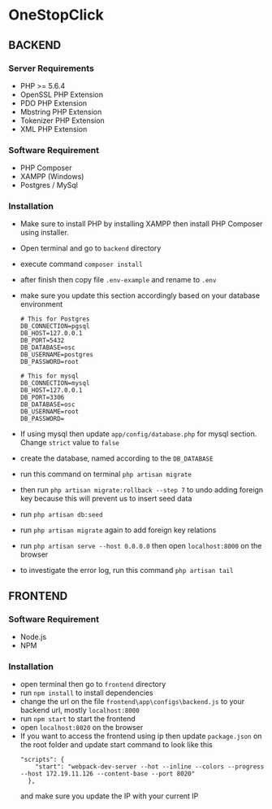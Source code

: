 # OneStopClick

## BACKEND

### Server Requirements

- PHP >= 5.6.4
- OpenSSL PHP Extension
- PDO PHP Extension
- Mbstring PHP Extension
- Tokenizer PHP Extension
- XML PHP Extension

### Software Requirement

- PHP Composer
- XAMPP (Windows)
- Postgres / MySql


### Installation

- Make sure to install PHP by installing XAMPP then install PHP Composer using installer.
- Open terminal and go to `backend` directory
- execute command `composer install`
- after finish then copy file `.env-example` and rename to `.env`
- make sure you update this section accordingly based on your database environment
    ```
    # This for Postgres
    DB_CONNECTION=pgsql
    DB_HOST=127.0.0.1
    DB_PORT=5432
    DB_DATABASE=osc
    DB_USERNAME=postgres
    DB_PASSWORD=root
    ```
    
    ```
    # This for mysql
    DB_CONNECTION=mysql
    DB_HOST=127.0.0.1
    DB_PORT=3306
    DB_DATABASE=osc
    DB_USERNAME=root
    DB_PASSWORD=
    ```
- If using mysql then update `app/config/database.php` for mysql section. Change `strict` value to `false`
- create the database, named according to the `DB_DATABASE`
- run this command on terminal `php artisan migrate`
- then run `php artisan migrate:rollback --step 7` to undo adding foreign key because this will prevent us to insert seed data
- run `php artisan db:seed` 
- run `php artisan migrate` again to add foreign key relations
- run `php artisan serve --host 0.0.0.0` then open `localhost:8000` on the browser
- to investigate the error log, run this command `php artisan tail`



## FRONTEND

### Software Requirement

- Node.js
- NPM


### Installation

- open terminal then go to `frontend` directory
- run `npm install` to install dependencies
- change the url on the file `frontend\app\configs\backend.js` to your backend url, mostly `localhost:8000`
- run `npm start` to start the frontend
- open `localhost:8020` on the browser
- If you want to access the frontend using ip then update `package.json` on the root folder and update start command to look like this
    ``` 
    "scripts": {
        "start": "webpack-dev-server --hot --inline --colors --progress --host 172.19.11.126 --content-base --port 8020"
      },
    ```
    and make sure you update the IP with your current IP